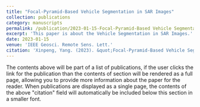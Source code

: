 ```yaml
---
title: "Focal-Pyramid-Based Vehicle Segmentation in SAR Images"
collection: publications
category: manuscripts
permalink: /publication/2023-01-15-Focal-Pyramid-Based Vehicle Segmentation in SAR Images
excerpt: 'This paper is about the Vehicle Segmentation in SAR Images.'
date: 2023-01-15
venue: 'IEEE Geosci. Remote Sens. Lett.'
citation: 'Xinpeng, Yang. (2023). &quot;Focal-Pyramid-Based Vehicle Segmentation in SAR Images.&quot; <i>IEEE Geosci. Remote Sens. Lett.</i>. 1(1).'
---
```


The contents above will be part of a list of publications, if the user clicks the link for the publication than the contents of section will be rendered as a full page, allowing you to provide more information about the paper for the reader. When publications are displayed as a single page, the contents of the above "citation" field will automatically be included below this section in a smaller font.

